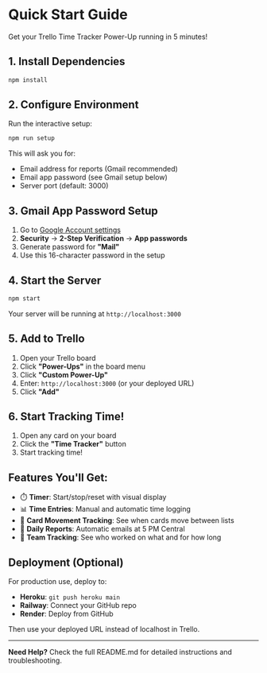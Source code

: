 # Quick Start Guide

Get your Trello Time Tracker Power-Up running in 5 minutes!

## 1. Install Dependencies
```bash
npm install
```

## 2. Configure Environment
Run the interactive setup:
```bash
npm run setup
```

This will ask you for:
- Email address for reports (Gmail recommended)
- Email app password (see Gmail setup below)
- Server port (default: 3000)

## 3. Gmail App Password Setup
1. Go to [Google Account settings](https://myaccount.google.com/)
2. **Security** → **2-Step Verification** → **App passwords**
3. Generate password for **"Mail"**
4. Use this 16-character password in the setup

## 4. Start the Server
```bash
npm start
```

Your server will be running at `http://localhost:3000`

## 5. Add to Trello
1. Open your Trello board
2. Click **"Power-Ups"** in the board menu
3. Click **"Custom Power-Up"**
4. Enter: `http://localhost:3000` (or your deployed URL)
5. Click **"Add"**

## 6. Start Tracking Time!
1. Open any card on your board
2. Click the **"Time Tracker"** button
3. Start tracking time!

## Features You'll Get:
- ⏱️ **Timer**: Start/stop/reset with visual display
- 📊 **Time Entries**: Manual and automatic time logging
- 🔄 **Card Movement Tracking**: See when cards move between lists
- 📧 **Daily Reports**: Automatic emails at 5 PM Central
- 👥 **Team Tracking**: See who worked on what and for how long

## Deployment (Optional)
For production use, deploy to:
- **Heroku**: `git push heroku main`
- **Railway**: Connect your GitHub repo
- **Render**: Deploy from GitHub

Then use your deployed URL instead of localhost in Trello.

---

**Need Help?** Check the full README.md for detailed instructions and troubleshooting. 